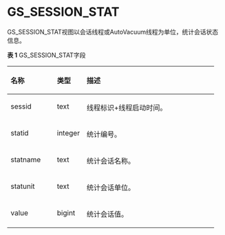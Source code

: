 # GS\_SESSION\_STAT

GS\_SESSION\_STAT视图以会话线程或AutoVacuum线程为单位，统计会话状态信息。

**表 1**  GS\_SESSION\_STAT字段

<a name="zh-cn_topic_0283137562_zh-cn_topic_0237122509_zh-cn_topic_0059778698_taa9c0ad64dbd486ba60182cad9d4c5ad"></a>
<table><thead align="left"><tr id="zh-cn_topic_0283137562_zh-cn_topic_0237122509_zh-cn_topic_0059778698_rd3ff157bb88049dcb6c3c543995bd3bf"><th class="cellrowborder" valign="top" width="22.43%" id="mcps1.2.4.1.1"><p id="zh-cn_topic_0283137562_zh-cn_topic_0237122509_zh-cn_topic_0059778698_a410cbcff22954a1fa8dde88fd8a0babe"><a name="zh-cn_topic_0283137562_zh-cn_topic_0237122509_zh-cn_topic_0059778698_a410cbcff22954a1fa8dde88fd8a0babe"></a><a name="zh-cn_topic_0283137562_zh-cn_topic_0237122509_zh-cn_topic_0059778698_a410cbcff22954a1fa8dde88fd8a0babe"></a>名称</p>
</th>
<th class="cellrowborder" valign="top" width="14.34%" id="mcps1.2.4.1.2"><p id="zh-cn_topic_0283137562_zh-cn_topic_0237122509_zh-cn_topic_0059778698_aadec285b97a047f6bbde60df87927de5"><a name="zh-cn_topic_0283137562_zh-cn_topic_0237122509_zh-cn_topic_0059778698_aadec285b97a047f6bbde60df87927de5"></a><a name="zh-cn_topic_0283137562_zh-cn_topic_0237122509_zh-cn_topic_0059778698_aadec285b97a047f6bbde60df87927de5"></a>类型</p>
</th>
<th class="cellrowborder" valign="top" width="63.23%" id="mcps1.2.4.1.3"><p id="zh-cn_topic_0283137562_zh-cn_topic_0237122509_zh-cn_topic_0059778698_a1234d274a0c645ce9a2bb143efc617c0"><a name="zh-cn_topic_0283137562_zh-cn_topic_0237122509_zh-cn_topic_0059778698_a1234d274a0c645ce9a2bb143efc617c0"></a><a name="zh-cn_topic_0283137562_zh-cn_topic_0237122509_zh-cn_topic_0059778698_a1234d274a0c645ce9a2bb143efc617c0"></a>描述</p>
</th>
</tr>
</thead>
<tbody><tr id="zh-cn_topic_0283137562_zh-cn_topic_0237122509_zh-cn_topic_0059778698_r44de235035c14d6795b04c35eb2f3dd7"><td class="cellrowborder" valign="top" width="22.43%" headers="mcps1.2.4.1.1 "><p id="zh-cn_topic_0283137562_zh-cn_topic_0237122509_zh-cn_topic_0059778698_a33d1227ed25741669b8ee96089393ff0"><a name="zh-cn_topic_0283137562_zh-cn_topic_0237122509_zh-cn_topic_0059778698_a33d1227ed25741669b8ee96089393ff0"></a><a name="zh-cn_topic_0283137562_zh-cn_topic_0237122509_zh-cn_topic_0059778698_a33d1227ed25741669b8ee96089393ff0"></a>sessid</p>
</td>
<td class="cellrowborder" valign="top" width="14.34%" headers="mcps1.2.4.1.2 "><p id="zh-cn_topic_0283137562_zh-cn_topic_0237122509_zh-cn_topic_0059778698_afcabe19c08bf4f52847c3c7308c50622"><a name="zh-cn_topic_0283137562_zh-cn_topic_0237122509_zh-cn_topic_0059778698_afcabe19c08bf4f52847c3c7308c50622"></a><a name="zh-cn_topic_0283137562_zh-cn_topic_0237122509_zh-cn_topic_0059778698_afcabe19c08bf4f52847c3c7308c50622"></a>text</p>
</td>
<td class="cellrowborder" valign="top" width="63.23%" headers="mcps1.2.4.1.3 "><p id="zh-cn_topic_0283137562_zh-cn_topic_0237122509_zh-cn_topic_0059778698_a4f01f0a249894f4f9d7a7532df369dd3"><a name="zh-cn_topic_0283137562_zh-cn_topic_0237122509_zh-cn_topic_0059778698_a4f01f0a249894f4f9d7a7532df369dd3"></a><a name="zh-cn_topic_0283137562_zh-cn_topic_0237122509_zh-cn_topic_0059778698_a4f01f0a249894f4f9d7a7532df369dd3"></a>线程标识+线程启动时间。</p>
</td>
</tr>
<tr id="zh-cn_topic_0283137562_zh-cn_topic_0237122509_zh-cn_topic_0059778698_rb30e91e84b644bbea50fb4c1924d767f"><td class="cellrowborder" valign="top" width="22.43%" headers="mcps1.2.4.1.1 "><p id="zh-cn_topic_0283137562_zh-cn_topic_0237122509_zh-cn_topic_0059778698_a85117f1d08084ce2b02f9d642c7f1941"><a name="zh-cn_topic_0283137562_zh-cn_topic_0237122509_zh-cn_topic_0059778698_a85117f1d08084ce2b02f9d642c7f1941"></a><a name="zh-cn_topic_0283137562_zh-cn_topic_0237122509_zh-cn_topic_0059778698_a85117f1d08084ce2b02f9d642c7f1941"></a>statid</p>
</td>
<td class="cellrowborder" valign="top" width="14.34%" headers="mcps1.2.4.1.2 "><p id="zh-cn_topic_0283137562_zh-cn_topic_0237122509_zh-cn_topic_0059778698_a181b8ff501e34ca5899feef01288d0d9"><a name="zh-cn_topic_0283137562_zh-cn_topic_0237122509_zh-cn_topic_0059778698_a181b8ff501e34ca5899feef01288d0d9"></a><a name="zh-cn_topic_0283137562_zh-cn_topic_0237122509_zh-cn_topic_0059778698_a181b8ff501e34ca5899feef01288d0d9"></a>integer</p>
</td>
<td class="cellrowborder" valign="top" width="63.23%" headers="mcps1.2.4.1.3 "><p id="zh-cn_topic_0283137562_zh-cn_topic_0237122509_zh-cn_topic_0059778698_af8ed4c47011c49068ee8120790bca4da"><a name="zh-cn_topic_0283137562_zh-cn_topic_0237122509_zh-cn_topic_0059778698_af8ed4c47011c49068ee8120790bca4da"></a><a name="zh-cn_topic_0283137562_zh-cn_topic_0237122509_zh-cn_topic_0059778698_af8ed4c47011c49068ee8120790bca4da"></a>统计编号。</p>
</td>
</tr>
<tr id="zh-cn_topic_0283137562_zh-cn_topic_0237122509_zh-cn_topic_0059778698_rcf0d06c293cb40f6b277c27d3604accf"><td class="cellrowborder" valign="top" width="22.43%" headers="mcps1.2.4.1.1 "><p id="zh-cn_topic_0283137562_zh-cn_topic_0237122509_zh-cn_topic_0059778698_aac30ec8611f84238ad4377430c6e55fa"><a name="zh-cn_topic_0283137562_zh-cn_topic_0237122509_zh-cn_topic_0059778698_aac30ec8611f84238ad4377430c6e55fa"></a><a name="zh-cn_topic_0283137562_zh-cn_topic_0237122509_zh-cn_topic_0059778698_aac30ec8611f84238ad4377430c6e55fa"></a>statname</p>
</td>
<td class="cellrowborder" valign="top" width="14.34%" headers="mcps1.2.4.1.2 "><p id="zh-cn_topic_0283137562_zh-cn_topic_0237122509_zh-cn_topic_0059778698_a6d482d383524428f893283262d50bab1"><a name="zh-cn_topic_0283137562_zh-cn_topic_0237122509_zh-cn_topic_0059778698_a6d482d383524428f893283262d50bab1"></a><a name="zh-cn_topic_0283137562_zh-cn_topic_0237122509_zh-cn_topic_0059778698_a6d482d383524428f893283262d50bab1"></a>text</p>
</td>
<td class="cellrowborder" valign="top" width="63.23%" headers="mcps1.2.4.1.3 "><p id="zh-cn_topic_0283137562_zh-cn_topic_0237122509_zh-cn_topic_0059778698_ad05c4232499c422e87b1734b2971b373"><a name="zh-cn_topic_0283137562_zh-cn_topic_0237122509_zh-cn_topic_0059778698_ad05c4232499c422e87b1734b2971b373"></a><a name="zh-cn_topic_0283137562_zh-cn_topic_0237122509_zh-cn_topic_0059778698_ad05c4232499c422e87b1734b2971b373"></a>统计会话名称。</p>
</td>
</tr>
<tr id="zh-cn_topic_0283137562_zh-cn_topic_0237122509_zh-cn_topic_0059778698_r4efcd3c1826843e38ad5e36a33b1785a"><td class="cellrowborder" valign="top" width="22.43%" headers="mcps1.2.4.1.1 "><p id="zh-cn_topic_0283137562_zh-cn_topic_0237122509_zh-cn_topic_0059778698_a3507053d37054bb68732b1c51d8a4d26"><a name="zh-cn_topic_0283137562_zh-cn_topic_0237122509_zh-cn_topic_0059778698_a3507053d37054bb68732b1c51d8a4d26"></a><a name="zh-cn_topic_0283137562_zh-cn_topic_0237122509_zh-cn_topic_0059778698_a3507053d37054bb68732b1c51d8a4d26"></a>statunit</p>
</td>
<td class="cellrowborder" valign="top" width="14.34%" headers="mcps1.2.4.1.2 "><p id="zh-cn_topic_0283137562_zh-cn_topic_0237122509_zh-cn_topic_0059778698_a2f8ac87ea62444b39461ddc81f40da00"><a name="zh-cn_topic_0283137562_zh-cn_topic_0237122509_zh-cn_topic_0059778698_a2f8ac87ea62444b39461ddc81f40da00"></a><a name="zh-cn_topic_0283137562_zh-cn_topic_0237122509_zh-cn_topic_0059778698_a2f8ac87ea62444b39461ddc81f40da00"></a>text</p>
</td>
<td class="cellrowborder" valign="top" width="63.23%" headers="mcps1.2.4.1.3 "><p id="zh-cn_topic_0283137562_zh-cn_topic_0237122509_zh-cn_topic_0059778698_afdc01cb7f558405ea109e1416f289738"><a name="zh-cn_topic_0283137562_zh-cn_topic_0237122509_zh-cn_topic_0059778698_afdc01cb7f558405ea109e1416f289738"></a><a name="zh-cn_topic_0283137562_zh-cn_topic_0237122509_zh-cn_topic_0059778698_afdc01cb7f558405ea109e1416f289738"></a>统计会话单位。</p>
</td>
</tr>
<tr id="zh-cn_topic_0283137562_zh-cn_topic_0237122509_zh-cn_topic_0059778698_rbcd8ba1091bf4f48ae75921673d9ecbb"><td class="cellrowborder" valign="top" width="22.43%" headers="mcps1.2.4.1.1 "><p id="zh-cn_topic_0283137562_zh-cn_topic_0237122509_zh-cn_topic_0059778698_a6a36b8d979034037b76a401def025d2d"><a name="zh-cn_topic_0283137562_zh-cn_topic_0237122509_zh-cn_topic_0059778698_a6a36b8d979034037b76a401def025d2d"></a><a name="zh-cn_topic_0283137562_zh-cn_topic_0237122509_zh-cn_topic_0059778698_a6a36b8d979034037b76a401def025d2d"></a>value</p>
</td>
<td class="cellrowborder" valign="top" width="14.34%" headers="mcps1.2.4.1.2 "><p id="zh-cn_topic_0283137562_zh-cn_topic_0237122509_zh-cn_topic_0059778698_a56e2d6facb9641ff80892524acd0d043"><a name="zh-cn_topic_0283137562_zh-cn_topic_0237122509_zh-cn_topic_0059778698_a56e2d6facb9641ff80892524acd0d043"></a><a name="zh-cn_topic_0283137562_zh-cn_topic_0237122509_zh-cn_topic_0059778698_a56e2d6facb9641ff80892524acd0d043"></a>bigint</p>
</td>
<td class="cellrowborder" valign="top" width="63.23%" headers="mcps1.2.4.1.3 "><p id="zh-cn_topic_0283137562_zh-cn_topic_0237122509_zh-cn_topic_0059778698_ab195abbf35bc49888333e517e8da93f2"><a name="zh-cn_topic_0283137562_zh-cn_topic_0237122509_zh-cn_topic_0059778698_ab195abbf35bc49888333e517e8da93f2"></a><a name="zh-cn_topic_0283137562_zh-cn_topic_0237122509_zh-cn_topic_0059778698_ab195abbf35bc49888333e517e8da93f2"></a>统计会话值。</p>
</td>
</tr>
</tbody>
</table>

